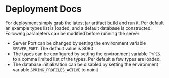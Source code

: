 # Deployment Docs
For deployment simply grab the latest jar artifact [build](https://git.fim.uni-passau.de/wendlane/WebEngProject/-/jobs) and run it.
Per default an example types list is loaded, and a default database is constructed.
Following parameters can be modified before running the server:
 - Server Port can be changed by setting the environment variable `SERVER_PORT`. The default value is 8080
 - The types can be configured by setting the environment variable `TYPES` to a comma limited list of the types. Per default a few types are loaded.
 - The database initialization can be disabled by setting the environment variable `SPRING_PROFILES_ACTIVE` to noinit
